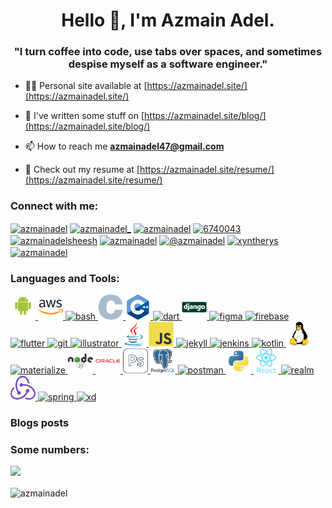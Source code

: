 <!--
**azmainadel/azmainadel** is a ✨ _special_ ✨ repository because its `README.md` (this file) appears on your GitHub profile.
-->

<h1 align="center">Hello 👋, I'm Azmain Adel.</h1>
<h3 align="center">"I turn coffee into code, use tabs over spaces, and sometimes despise myself as a software engineer."</h3>

- 👨‍💻 Personal site available at [https://azmainadel.site/](https://azmainadel.site/)

- 📝 I've written some stuff on [https://azmainadel.site/blog/](https://azmainadel.site/blog/)

- 📫 How to reach me **azmainadel47@gmail.com**

- 📄 Check out my resume at [https://azmainadel.site/resume/](https://azmainadel.site/resume/)

<h3 align="left">Connect with me:</h3>
<p align="left">
<a href="https://dev.to/azmainadel" target="blank"><img align="center" src="https://cdn.jsdelivr.net/npm/simple-icons@3.0.1/icons/dev-dot-to.svg" alt="azmainadel" height="30" width="40" /></a>
<a href="https://twitter.com/azmainadel_" target="blank"><img align="center" src="https://cdn.jsdelivr.net/npm/simple-icons@3.0.1/icons/twitter.svg" alt="azmainadel_" height="30" width="40" /></a>
<a href="https://linkedin.com/in/azmainadel" target="blank"><img align="center" src="https://cdn.jsdelivr.net/npm/simple-icons@3.0.1/icons/linkedin.svg" alt="azmainadel" height="30" width="40" /></a>
<a href="https://stackoverflow.com/users/6740043" target="blank"><img align="center" src="https://cdn.jsdelivr.net/npm/simple-icons@3.0.1/icons/stackoverflow.svg" alt="6740043" height="30" width="40" /></a>
<a href="https://fb.com/azmainadelsheesh" target="blank"><img align="center" src="https://cdn.jsdelivr.net/npm/simple-icons@3.0.1/icons/facebook.svg" alt="azmainadelsheesh" height="30" width="40" /></a>
<a href="https://www.behance.net/azmainadel" target="blank"><img align="center" src="https://cdn.jsdelivr.net/npm/simple-icons@3.0.1/icons/behance.svg" alt="azmainadel" height="30" width="40" /></a>
<a href="https://medium.com/@azmainadel" target="blank"><img align="center" src="https://cdn.jsdelivr.net/npm/simple-icons@3.0.1/icons/medium.svg" alt="@azmainadel" height="30" width="40" /></a>
<a href="https://codeforces.com/profile/xyntherys" target="blank"><img align="center" src="https://cdn.jsdelivr.net/npm/simple-icons@3.0.1/icons/codeforces.svg" alt="xyntherys" height="30" width="40" /></a>
<a href="https://www.leetcode.com/azmainadel" target="blank"><img align="center" src="https://cdn.jsdelivr.net/npm/simple-icons@3.0.1/icons/leetcode.svg" alt="azmainadel" height="30" width="40" /></a>
</p>

<h3 align="left">Languages and Tools:</h3>
<p align="left"> <a href="https://developer.android.com" target="_blank"> <img src="https://raw.githubusercontent.com/devicons/devicon/master/icons/android/android-original-wordmark.svg" alt="android" width="40" height="40"/> </a> <a href="https://aws.amazon.com" target="_blank"> <img src="https://raw.githubusercontent.com/devicons/devicon/master/icons/amazonwebservices/amazonwebservices-original-wordmark.svg" alt="aws" width="40" height="40"/> </a> <a href="https://www.gnu.org/software/bash/" target="_blank"> <img src="https://www.vectorlogo.zone/logos/gnu_bash/gnu_bash-icon.svg" alt="bash" width="40" height="40"/> </a> <a href="https://www.cprogramming.com/" target="_blank"> <img src="https://raw.githubusercontent.com/devicons/devicon/master/icons/c/c-original.svg" alt="c" width="40" height="40"/> </a> <a href="https://www.w3schools.com/cpp/" target="_blank"> <img src="https://raw.githubusercontent.com/devicons/devicon/master/icons/cplusplus/cplusplus-original.svg" alt="cplusplus" width="40" height="40"/> </a> <a href="https://dart.dev" target="_blank"> <img src="https://www.vectorlogo.zone/logos/dartlang/dartlang-icon.svg" alt="dart" width="40" height="40"/> </a> <a href="https://www.djangoproject.com/" target="_blank"> <img src="https://raw.githubusercontent.com/devicons/devicon/master/icons/django/django-original.svg" alt="django" width="40" height="40"/> </a> <a href="https://www.figma.com/" target="_blank"> <img src="https://www.vectorlogo.zone/logos/figma/figma-icon.svg" alt="figma" width="40" height="40"/> </a> <a href="https://firebase.google.com/" target="_blank"> <img src="https://www.vectorlogo.zone/logos/firebase/firebase-icon.svg" alt="firebase" width="40" height="40"/> </a> <a href="https://flutter.dev" target="_blank"> <img src="https://www.vectorlogo.zone/logos/flutterio/flutterio-icon.svg" alt="flutter" width="40" height="40"/> </a> <a href="https://git-scm.com/" target="_blank"> <img src="https://www.vectorlogo.zone/logos/git-scm/git-scm-icon.svg" alt="git" width="40" height="40"/> </a> <a href="https://www.adobe.com/in/products/illustrator.html" target="_blank"> <img src="https://www.vectorlogo.zone/logos/adobe_illustrator/adobe_illustrator-icon.svg" alt="illustrator" width="40" height="40"/> </a> <a href="https://www.java.com" target="_blank"> <img src="https://raw.githubusercontent.com/devicons/devicon/master/icons/java/java-original.svg" alt="java" width="40" height="40"/> </a> <a href="https://developer.mozilla.org/en-US/docs/Web/JavaScript" target="_blank"> <img src="https://raw.githubusercontent.com/devicons/devicon/master/icons/javascript/javascript-original.svg" alt="javascript" width="40" height="40"/> </a> <a href="https://jekyllrb.com/" target="_blank"> <img src="https://www.vectorlogo.zone/logos/jekyllrb/jekyllrb-icon.svg" alt="jekyll" width="40" height="40"/> </a> <a href="https://www.jenkins.io" target="_blank"> <img src="https://www.vectorlogo.zone/logos/jenkins/jenkins-icon.svg" alt="jenkins" width="40" height="40"/> </a> <a href="https://kotlinlang.org" target="_blank"> <img src="https://www.vectorlogo.zone/logos/kotlinlang/kotlinlang-icon.svg" alt="kotlin" width="40" height="40"/> </a> <a href="https://www.linux.org/" target="_blank"> <img src="https://raw.githubusercontent.com/devicons/devicon/master/icons/linux/linux-original.svg" alt="linux" width="40" height="40"/> </a> <a href="https://materializecss.com/" target="_blank"> <img src="https://raw.githubusercontent.com/prplx/svg-logos/5585531d45d294869c4eaab4d7cf2e9c167710a9/svg/materialize.svg" alt="materialize" width="40" height="40"/> </a> <a href="https://nodejs.org" target="_blank"> <img src="https://raw.githubusercontent.com/devicons/devicon/master/icons/nodejs/nodejs-original-wordmark.svg" alt="nodejs" width="40" height="40"/> </a> <a href="https://www.oracle.com/" target="_blank"> <img src="https://raw.githubusercontent.com/devicons/devicon/master/icons/oracle/oracle-original.svg" alt="oracle" width="40" height="40"/> </a> <a href="https://www.photoshop.com/en" target="_blank"> <img src="https://raw.githubusercontent.com/devicons/devicon/master/icons/photoshop/photoshop-line.svg" alt="photoshop" width="40" height="40"/> </a> <a href="https://www.postgresql.org" target="_blank"> <img src="https://raw.githubusercontent.com/devicons/devicon/master/icons/postgresql/postgresql-original-wordmark.svg" alt="postgresql" width="40" height="40"/> </a> <a href="https://postman.com" target="_blank"> <img src="https://www.vectorlogo.zone/logos/getpostman/getpostman-icon.svg" alt="postman" width="40" height="40"/> </a> <a href="https://www.python.org" target="_blank"> <img src="https://raw.githubusercontent.com/devicons/devicon/master/icons/python/python-original.svg" alt="python" width="40" height="40"/> </a> <a href="https://reactjs.org/" target="_blank"> <img src="https://raw.githubusercontent.com/devicons/devicon/master/icons/react/react-original-wordmark.svg" alt="react" width="40" height="40"/> </a> <a href="https://realm.io/" target="_blank"> <img src="https://raw.githubusercontent.com/bestofjs/bestofjs-webui/8665e8c267a0215f3159df28b33c365198101df5/public/logos/realm.svg" alt="realm" width="40" height="40"/> </a> <a href="https://redux.js.org" target="_blank"> <img src="https://raw.githubusercontent.com/devicons/devicon/master/icons/redux/redux-original.svg" alt="redux" width="40" height="40"/> </a> <a href="https://spring.io/" target="_blank"> <img src="https://www.vectorlogo.zone/logos/springio/springio-icon.svg" alt="spring" width="40" height="40"/> </a> <a href="https://www.adobe.com/products/xd.html" target="_blank"> <img src="https://cdn.worldvectorlogo.com/logos/adobe-xd.svg" alt="xd" width="40" height="40"/> </a> </p>


### Blogs posts
<!-- BLOG-POST-LIST:START -->
<!-- BLOG-POST-LIST:END -->

<h3 align="left">Some numbers:</h3>
<p align="left">
  <img src="https://github-readme-stats.vercel.app/api?username=azmainadel&show_icons=true"/>
</p>
<p align="left">
 <img align='center' src="https://komarev.com/ghpvc/?username=azmainadel" alt="azmainadel" /> 
</p>

